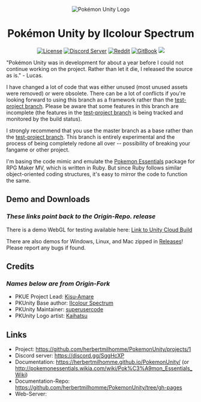 <p align="center">
  <img alt="Pokémon Unity Logo" src="https://styles.redditmedia.com/t5_39moy/styles/bannerPositionedImage_6is405sk53j01.png" />
  <h1 align="center">Pokémon Unity by IIcolour Spectrum</h1>
  <p align="center">
    <a href="https://opensource.org/licenses/BSD-3-Clause"><img alt="License" src="https://img.shields.io/badge/license-New%20BSD-blue.svg"/></a>
    <a href="https://discord.gg/SggHcXP"><img alt="Discord Server" src="https://img.shields.io/badge/join%20us%20on-discord-7289DA.svg"/></a>
    <a href="https://www.reddit.com/r/PokemonUnity/"><img alt="Reddit" src="https://img.shields.io/badge/join%20us%20on-reddit-ff5700.svg"/></a>
    <a href="https://herbertmilhomme.github.io/PokemonUnity/"><img alt="GitBook" src="https://img.shields.io/badge/view%20docs%20on-gitbook-blue.svg"/></a>
    <a href="https://herbertmilhomme.visualstudio.com/PokemonUnity/_build/index?definitionId=3"><img src="https://herbertmilhomme.visualstudio.com/_apis/public/build/definitions/90a2f24a-6d43-47cd-9e21-be259c022c96/3/badge"/></a>
  </p>
</p>

"Pokémon Unity was in development for about a year before I could not continue working on the project. Rather than let it
die, I released the source as is." - Lucas.

I have changed a lot of code that was either unused (most unused assets were removed) or were obsolete. There can be a lot of conflicts if you're looking forward to using this branch as a framework rather than the [test-project branch](https://github.com/herbertmilhomme/PokemonUnity/tree/TestProject). Please be aware that some features in this branch are incomplete (the features in the [test-project branch](https://github.com/herbertmilhomme/PokemonUnity/tree/TestProject) is being tracked and monitored by the build status).

I strongly recommend that you use the master branch as a base rather than the [test-project branch](https://github.com/herbertmilhomme/PokemonUnity/tree/TestProject). This branch is entirely experimental and the process of being completely redone all over -- possibility of breaking your fangame or other project.

I'm basing the code mimic and emulate the [Pokemon Essentials](http://pokemonessentials.wikia.com/wiki/Pok%C3%A9mon_Essentials_Wiki) package for RPG Maker MV, which is written in Ruby. But since Ruby follows similar object-oriented coding structures, it's easy to mirror the code to function the same.

## Demo and Downloads
### _These links point back to the Origin-Repo. release_
There is a demo WebGL for testing available here: [Link to Unity Cloud Build](https://developer.cloud.unity3d.com/share/Wy-y2uSUhG/)

There are also demos for Windows, Linux, and Mac zipped in [Releases](https://github.com/superusercode/PokemonUnity/releases)!  Please report any bugs if found.

## Credits
### _Names below are from Origin-Fork_

* PKUE Project Lead: [Kisu-Amare](https://www.furaffinity.net/user/teampopplio/)
* PKUnity Base author: [IIcolour Spectrum](https://www.reddit.com/user/IIcolour_Spectrum)
* PKUnity Maintainer: [superusercode](https://www.reddit.com/user/Lucas_One/)
* PKUnity Logo artist: [Kaihatsu](https://twitter.com/KaihatsuYT)

## Links

* Project: https://github.com/herbertmilhomme/PokemonUnity/projects/1
* Discord server: https://discord.gg/SggHcXP
* Documentation: https://herbertmilhomme.github.io/PokemonUnity/ (or http://pokemonessentials.wikia.com/wiki/Pok%C3%A9mon_Essentials_Wiki)
* Documentation-Repo: https://github.com/herbertmilhomme/PokemonUnity/tree/gh-pages
* Web-Server:
